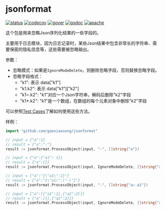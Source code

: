 # jsonformat

[![status](https://github.com/gaoxiaosong/jsonformat/actions/workflows/go.yml/badge.svg?branch=master)](https://github.com/gaoxiaosong/jsonformat/actions/workflows/go.yml)
[![codecov](https://codecov.io/gh/gaoxiaosong/jsonformat/branch/master/graph/badge.svg?token=AOXNUDXAS7)](https://codecov.io/gh/gaoxiaosong/jsonformat)
[![gover](https://img.shields.io/badge/Go-v1.2+-blue)](https://go.dev/)
[![godoc](https://pkg.go.dev/badge/github.com/gaoxiaosong/jsonformat?status.svg)](https://pkg.go.dev/github.com/gaoxiaosong/jsonformat)
[![apache](https://img.shields.io/badge/License-Apache%202-blue.svg)](https://opensource.org/licenses/Apache-2.0)

这个包是用来忽略Json序列化结果的一些字段的。

主要用于日志模块，因为日志记录时，某些Json结果中包含非常长的字符串、需要保密的隐私信息等，这些需要被忽略输出。

参数：

* 忽略模式：如果是`IgnoreModeDelete`，则删除忽略字段，否则替换忽略字段。
* 忽略字段格式：
  * "k1": 表示 data["k1"]
  * "k1.k2": 表示 data["k1"]["k2"]
  * "k1~.k2": "k1"对应一个Json字符串，解码后删除"k2"字段
  * "k1*.k2": "k1"是一个数组，在数组的每个元素对象中删除"k2"字段

可以参照[Test Cases](process_test.go)了解如何使用这些方法。

样例：

```go
import "github.com/gaoxiaosong/jsonformat"

// input = {"a":1}
// result = {"a":"-"}
result := jsonformat.ProcessObject(input, "-", []string{"a"})

// input = {"a":{"a1": 1}}
// result = {"a":{}}
result := jsonformat.ProcessObject(input, IgnoreModeDelete, []string{"a.a1"})

// input = {"a":"{\"a1\":1}"}
// result = {"a":"{\"a1\":\"-\"}"}
result := jsonformat.ProcessObject(input, "-", []string{"a~.a1"})

// input = {"a":[{"a1":1},{"a2":2}]}
// result = {"a":[{},{"a2":2}]}
result := jsonformat.ProcessObject(input, IgnoreModeDelete, []string{"a*.a1"})
```
